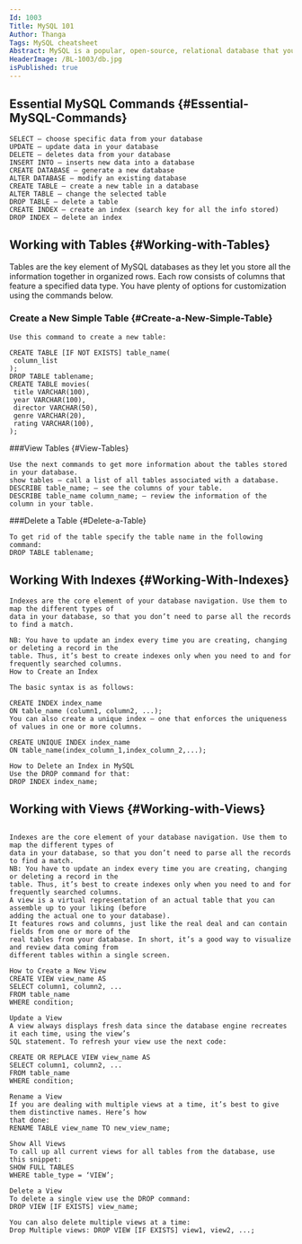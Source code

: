 ```yaml
---
Id: 1003
Title: MySQL 101
Author: Thanga
Tags: MySQL cheatsheet
Abstract: MySQL is a popular, open-source, relational database that you can use to build all sorts of web databases.
HeaderImage: /BL-1003/db.jpg
isPublished: true
---
```



## Essential MySQL Commands  {#Essential-MySQL-Commands}

```
SELECT — choose specific data from your database
UPDATE — update data in your database
DELETE — deletes data from your database
INSERT INTO — inserts new data into a database
CREATE DATABASE — generate a new database
ALTER DATABASE — modify an existing database
CREATE TABLE — create a new table in a database
ALTER TABLE — change the selected table
DROP TABLE — delete a table
CREATE INDEX — create an index (search key for all the info stored)
DROP INDEX — delete an index
```

## Working with Tables  {#Working-with-Tables}
Tables are the key element of MySQL databases as they let you store all the information together
in organized rows. Each row consists of columns that feature a specified data type. You have plenty
of options for customization using the commands below.

### Create a New Simple Table {#Create-a-New-Simple-Table}

```
Use this command to create a new table:

CREATE TABLE [IF NOT EXISTS] table_name(
 column_list
);
DROP TABLE tablename;
CREATE TABLE movies(
 title VARCHAR(100),
 year VARCHAR(100),
 director VARCHAR(50),
 genre VARCHAR(20),
 rating VARCHAR(100),
); 
```
###View Tables {#View-Tables}
```
Use the next commands to get more information about the tables stored in your database.
show tables — call a list of all tables associated with a database.
DESCRIBE table_name; — see the columns of your table.
DESCRIBE table_name column_name; — review the information of the column in your table.

```

###Delete a Table {#Delete-a-Table}
```
To get rid of the table specify the table name in the following command:
DROP TABLE tablename;
```
## Working With Indexes  {#Working-With-Indexes}

```
Indexes are the core element of your database navigation. Use them to map the different types of
data in your database, so that you don’t need to parse all the records to find a match.

NB: You have to update an index every time you are creating, changing or deleting a record in the
table. Thus, it’s best to create indexes only when you need to and for frequently searched columns.
How to Create an Index

The basic syntax is as follows:

CREATE INDEX index_name
ON table_name (column1, column2, ...);
You can also create a unique index — one that enforces the uniqueness of values in one or more columns.

CREATE UNIQUE INDEX index_name
ON table_name(index_column_1,index_column_2,...);

How to Delete an Index in MySQL
Use the DROP command for that:
DROP INDEX index_name;

```
## Working with Views  {#Working-with-Views}

```

Indexes are the core element of your database navigation. Use them to map the different types of
data in your database, so that you don’t need to parse all the records to find a match.
NB: You have to update an index every time you are creating, changing or deleting a record in the
table. Thus, it’s best to create indexes only when you need to and for frequently searched columns.
A view is a virtual representation of an actual table that you can assemble up to your liking (before
adding the actual one to your database).
It features rows and columns, just like the real deal and can contain fields from one or more of the
real tables from your database. In short, it’s a good way to visualize and review data coming from
different tables within a single screen.

How to Create a New View
CREATE VIEW view_name AS
SELECT column1, column2, ...
FROM table_name
WHERE condition;

Update a View
A view always displays fresh data since the database engine recreates it each time, using the view’s
SQL statement. To refresh your view use the next code:

CREATE OR REPLACE VIEW view_name AS
SELECT column1, column2, ...
FROM table_name
WHERE condition;

Rename a View
If you are dealing with multiple views at a time, it’s best to give them distinctive names. Here’s how
that done:
RENAME TABLE view_name TO new_view_name;

Show All Views
To call up all current views for all tables from the database, use this snippet:
SHOW FULL TABLES
WHERE table_type = ‘VIEW’;

Delete a View
To delete a single view use the DROP command:
DROP VIEW [IF EXISTS] view_name;

You can also delete multiple views at a time:
Drop Multiple views: DROP VIEW [IF EXISTS] view1, view2, ...;

```
